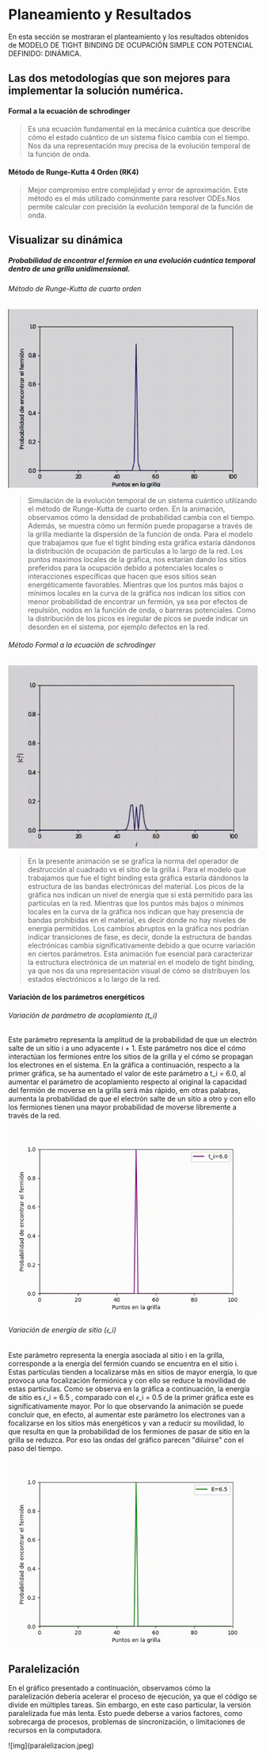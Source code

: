 # Planeamiento  y Resultados 

En esta sección se mostraran el planteamiento y los resultados obtenidos de MODELO DE TIGHT BINDING DE OCUPACIÓN SIMPLE CON POTENCIAL DEFINIDO: DINÁMICA.    


## Las dos metodologías que son mejores para implementar la solución numérica.

####  Formal a la ecuación de schrodinger


>  Es una ecuación fundamental en la mecánica cuántica que describe cómo el estado cuántico de un sistema físico cambia con el tiempo. Nos da una representación muy precisa de la evolución temporal de la función de onda.

#### Método de Runge-Kutta 4 Orden (RK4)
>  Mejor compromiso entre complejidad y error de aproximación. Este método es el más utilizado comúnmente para resolver ODEs.Nos permite calcular con precisión la evolución temporal de la función de onda.

## Visualizar su dinámica
##### Probabilidad de encontrar el fermion en una evolución cuántica temporal dentro de una grilla unidimensional.


###### Método de Runge-Kutta de cuarto orden

![Animación1](1.gif)

> Simulación de la evolución temporal de un sistema cuántico utilizando el método de Runge-Kutta de cuarto orden. En la animación, observamos cómo la densidad de probabilidad cambia con el tiempo. Además, se muestra cómo un fermión puede propagarse a través de la grilla mediante la dispersión de la función de onda. Para el modelo que trabajamos que fue el tight binding esta gráfica estaría dándonos la distribución de ocupación de partículas a lo largo de la red.
Los puntos maximos locales de la gráfica, nos estarían dando los sitios preferidos para la ocupación debido a potenciales locales o interacciones específicas que hacen que esos sitios sean energéticamente favorables.
Mientras que los puntos más bajos o mínimos locales en la curva de la gráfica nos indican los sitios con menor probabilidad de encontrar un fermión, ya sea por efectos de repulsión, nodos en la función de onda, o barreras potenciales.
Como la distribución de los picos es iregular  de picos se  puede indicar un desorden en el sistema, por ejemplo defectos en la red.



###### Método Formal a la ecuación de schrodinger

![Animación2](gif2.gif)

> En la presente animación se se grafíca la norma del operador de destrucción al cuadrado vs el sitio de la grilla i. Para el modelo que trabajamos que fue el tight binding esta gráfica estaría dándonos la estructura de las bandas electrónicas del material. Los picos de la gráfica nos indican un nivel de energía que si está permitido para las partículas en la red. Mientras que los puntos más bajos o mínimos locales en la curva de la gráfica nos indican que hay presencia de bandas prohibidas en el material, es decir donde no hay niveles de energía permitidos. Los cambios abruptos en la gráfica nos podrían indicar transiciones de fase, es decir, donde la estructura de bandas electrónicas cambia significativamente debido a que ocurre variación en ciertos parámetros. Esta animación fue esencial para caracterizar la estructura electrónica de un material en el modelo de tight binding, ya que nos da una representación visual de cómo se distribuyen los estados electrónicos a lo largo de la red.

#### Variación de los parámetros energéticos

###### Variación de parámetro de acoplamiento (t_i)

Este parámetro representa la amplitud de la probabilidad de que un electrón salte de un sitio i a uno adyacente i + 1. 
Este parámetro nos dice el cómo interactúan los fermiones entre los sitios de la grilla y el cómo se propagan los electrones en el sistema.
En la gráfica a continuación, respecto a la primer gráfica, se ha aumentado el valor de este parámetro a t_i = 6.0, al aumentar el parámetro de acoplamiento respecto al original la capacidad del fermión de moverse en la grilla será más rápido, em otras palabras, aumenta la probabilidad de que el electrón salte de un sitio a otro y con ello los fermiones tienen una mayor probabilidad de moverse libremente a través de la red.

![Animación1](m.gif)

###### Variación de energía de sitio (𝜖_i)

Este parámetro representa la energía asociada al sitio i en la grilla, corresponde a la energía del fermión cuando se encuentra en el sitio i. Estas partículas tienden a localizarse más en sitios de mayor energía, lo que provoca una focalización fermiónica y con ello se reduce la movilidad de estas partículas. Como se observa en la gráfica a continuación, la energía de sitio es 𝜖_i = 6.5 , comparado con el 𝜖_i = 0.5 de la primer gráfica este es significativamente mayor. 
Por lo que observando la animación se puede concluir que, en efecto, al aumentar este parámetro los electrones van a focalizarse en los sitios más energéticos y van a reducir su movilidad, lo que resulta en que la probabilidad de los fermiones de pasar de sitio en la grilla se reduzca. Por eso las ondas del gráfico parecen "diluirse" con el paso del tiempo.

![Animación1](v.gif) 

## Paralelización 
En el gráfico presentado a continuación, observamos cómo la paralelización debería acelerar el proceso de ejecución, ya que el código se divide en múltiples tareas. Sin embargo, en este caso particular, la versión paralelizada fue más lenta. Esto puede deberse a varios factores, como sobrecarga de procesos, problemas de sincronización, o limitaciones de recursos en la computadora.  
<div>
![img](paralelizacion.jpeg)
</div>
